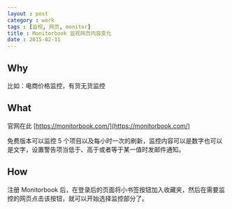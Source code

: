 ```yaml
---
layout : post
category : work
tags : [监视, 网页, monitor]
title : Monitorbook 监视网页内容变化
date : 2015-02-11
---
```


## Why

比如：电商价格监控，有货无货监控

## What

官网在此 [https://monitorbook.com/](https://monitorbook.com/)

免费版本可以监控 5 个项目以及每小时一次的刷新，监控内容可以是数字也可以是文字，设置警告项当低于、高于或者等于某一值时发邮件通知。

## How

注册 Monitorbook 后，在登录后的页面将小书签按钮加入收藏夹，然后在需要监控的网页点击该按钮，就可以开始选择监控部分了。
